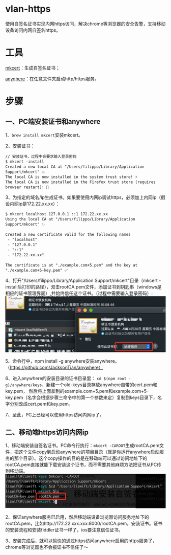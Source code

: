 # vlan-https
使用自签名证书实现内网https访问，解决chrome等浏览器的安全告警，支持移动设备访问内网自签名https。

# 工具
[mkcert](https://github.com/FiloSottile/mkcert)：生成自签名证书；

[anyqhere](https://github.com/JacksonTian/anywhere)：在任意文件夹启动http/https服务。

# 步骤
## 一、PC端安装证书和anywhere
1、`brew install mkcert`安装mkcert。

2、安装证书：
```
// 安装证书，过程中会要求输入登录密码
$ mkcert -install
Created a new local CA at "/Users/filippo/Library/Application Support/mkcert" 💥
The local CA is now installed in the system trust store! ⚡️
The local CA is now installed in the Firefox trust store (requires browser restart)! 🦊
```

3、为指定的域名/ip生成证书。如果要使用内网ip调试https，必须加上内网ip（假设内网ip是172.22.xx.xx）：
```
$ mkcert localhost 127.0.0.1 ::1 172.22.xx.xx
Using the local CA at "/Users/filippo/Library/Application Support/mkcert" ✨

Created a new certificate valid for the following names 
 - "localhost"
 - "127.0.0.1"
 - "::1"
 - "172.22.xx.xx"

The certificate is at "./example.com+5.pem" and the key at "./example.com+5-key.pem" ✅
```


4、打开"/Users/filippo/Library/Application Support/mkcert"目录（mkcert -install后打印的路径），双击rootCA.pem文件，添加证书到钥匙串（windows是相应的证书管理界面）,并始终信任这个证书。（过程中需要输入登录密码）:
![](./imgs/image.png)

5、命令行中，npm install -g anywhere安装anywhere。（https://github.com/JacksonTian/anywhere）

6、进入anywhere的安装目录的证书目录里：
`cd $(npm root -g)/anywhere/keys`，新建一个old-keys目录存放anywhere自带的cert.pem和key.pem，
然后将上面拿到的example.com+5.pem和example.com+5-key.pem（名字会根据步骤三命令中的第一个参数来定）复制到keys目录下，名字分别改成cert.pem和key.pem。

7、至此，PC上已经可以使用https访问内网ip了。

## 二、移动端https访问内网ip

1、移动端安装自签名证书。PC命令行执行：`mkcert -CAROOT`生成rootCA.pem文件，把这个文件copy到启动anywhere的项目目录（就是你运行anywhere启动服务的那个目录）。这个copy操作的目的是在移动端可以通过访问地址下的rootCA.pem直接就能下载安装这个证书，而不需要其他麻烦方法把证书从PC传到移动端。
![](./imgs/image1.png)

2、保证anywhere服务已启用，然后移动端设备浏览器访问服务地址下的rootCA.pem，比如http://172.22.xxx.xxx:8000/rootCA.pem，安装证书。证书的安装流程和安装fiddler证书一样了，ios要注意信任证书。

3、安装完成后，就可以愉快的通过https访问anywhere启用的https服务了，chrome等浏览器也不会报证书不信任了～
